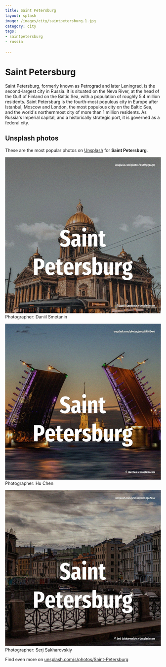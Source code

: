 ```yaml
---
title: Saint Petersburg
layout: splash
image: /images/city/saintpetersburg.1.jpg
category: city
tags:
- saintpetersburg
- russia

---
```

# Saint Petersburg

Saint Petersburg, formerly known as Petrograd  and later Leningrad, is the second-largest city in  Russia. It is situated on the Neva River, at the head of the Gulf of Finland on the Baltic Sea, with a  population of roughly 5.4 million residents. Saint Petersburg is the fourth-most populous city in Europe after Istanbul, Moscow and London, the  most populous city on the Baltic Sea, and the world's northernmost city of more than 1 million  residents. As Russia's Imperial capital, and a historically strategic port, it is governed as a federal city.       

 
## Unsplash photos
These are the most popular photos on [Unsplash](https://unsplash.com) for **Saint Petersburg**.
 
![Saint Petersburg](/images/city/saintpetersburg.1.jpg)
Photographer:  Daniil Smetanin
 
![Saint Petersburg](/images/city/saintpetersburg.2.jpg)
Photographer:  Hu Chen
 
![Saint Petersburg](/images/city/saintpetersburg.3.jpg)
Photographer:  Serj Sakharovskiy
 
Find even more on [unsplash.com/s/photos/Saint-Petersburg](https://unsplash.com/s/photos/Saint-Petersburg)
 
